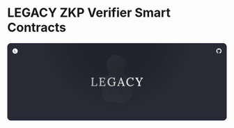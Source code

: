 # LEGACY ZKP Verifier Smart Contracts

![Welcome to the Legacy Github](https://raw.githubusercontent.com/TheLegacyNetwork/.github/main/profile/legacy-github-splash.png)
